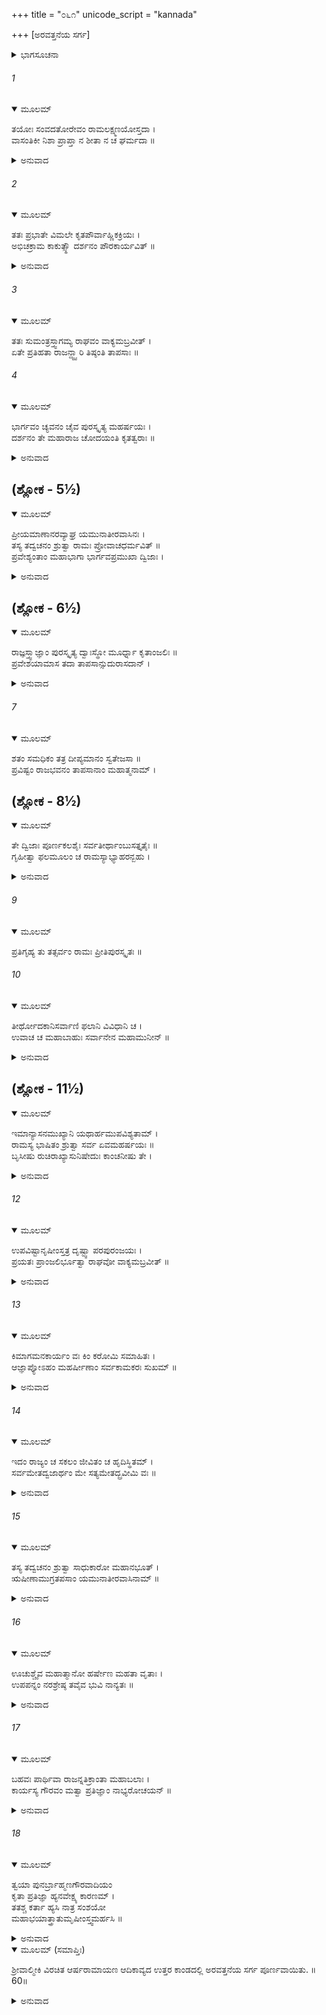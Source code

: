 +++
title = "೦೬೧"
unicode_script = "kannada"

+++
[ಅರವತ್ತನೆಯ ಸರ್ಗ]



<details><summary>ಭಾಗಸೂಚನಾ</summary>

ಶ್ರೀರಾಮನ ಸಭಾಭವನಕ್ಕೆ ಚ್ಯವನರೇ ಮೊದಲಾದ ಮಹರ್ಷಿಗಳ ಆಗಮನ, ಶ್ರೀರಾಮನು ಅವರನ್ನು ಸತ್ಕರಿಸಿ ಅವರ ಆಶಯವನ್ನು ಈಡೇರಿಸಿಕೊಡಲು ಪ್ರತಿಜ್ಞೆ ಮಾಡಿದುದು, ಮಹರ್ಷಿಗಳಿಂದ ಶ್ರೀರಾಮನ ಪ್ರಶಂಸೆ
</details>

###### 1


<details open><summary>ಮೂಲಮ್</summary>

ತಯೋಃ ಸಂವದತೋರೇವಂ ರಾಮಲಕ್ಷ್ಮಣಯೋಸ್ತದಾ ।  
ವಾಸಂತಿಕೀ ನಿಶಾ ಪ್ರಾಪ್ತಾ ನ ಶೀತಾ ನ ಚ ಘರ್ಮದಾ ॥
</details>

<details><summary>ಅನುವಾದ</summary>

ಶ್ರೀರಾಮ - ಲಕ್ಷ್ಮಣರು ಪರಸ್ಪರವಾಗಿ ಮಾತನಾಡಿ ಕೊಳ್ಳುತ್ತಾ ಪ್ರಜೆಗಳ ರಕ್ಷಣೆಯಲ್ಲಿ ನಿರತರಾಗಿದ್ದರು. ಆಗ ವಸಂತ ಋತುವು ಪ್ರಾರಂಭವಾಯಿತು. ಅದರಲ್ಲಿ ಹೆಚ್ಚು ಚಳಿಯಾಗಲೀ ಸೆಕೆಯಾಗಲಿ ಇರಲಿಲ್ಲ.॥1॥
</details>

###### 2


<details open><summary>ಮೂಲಮ್</summary>

ತತಃ ಪ್ರಭಾತೇ ವಿಮಲೇ ಕೃತಪೌರ್ವಾಹ್ಣಿಕಕ್ರಿಯಃ ।  
ಅಭಿಚಕ್ರಾಮ ಕಾಕುತ್ಸ್ಥೌ ದರ್ಶನಂ ಪೌರಕಾರ್ಯವಿತ್ ॥
</details>

<details><summary>ಅನುವಾದ</summary>

ಒಂದು ದಿನ ನಿರ್ಮಲ ಪ್ರಭಾತ ಕಾಲ ಬಂದಾಗ ಪುರವಾಸಿಗಳ ಕಾರ್ಯವನ್ನು ತಿಳಿಯುವ ಶ್ರೀರಾಮನು ಬೆಳಗಿನ ನಿತ್ಯಕರ್ಮ ಸಂಧ್ಯಾವಂದನಾದಿಗಳಿಂದ ನಿವೃತ್ತನಾಗಿ ಹೊರಗೆ ಸಭಾ ಭವನಕ್ಕೆ ಬಂದನು.॥2॥
</details>

###### 3


<details open><summary>ಮೂಲಮ್</summary>

ತತಃ ಸುಮಂತ್ರಸ್ತ್ವಾಗಮ್ಯ ರಾಘವಂ ವಾಕ್ಯಮಬ್ರವೀತ್ ।  
ಏತೇ ಪ್ರತಿಹತಾ ರಾಜನ್ದ್ವ್ವಾರಿ ತಿಷ್ಠಂತಿ ತಾಪಸಾಃ ॥
</details>

###### 4


<details open><summary>ಮೂಲಮ್</summary>

ಭಾರ್ಗವಂ ಚ್ಯವನಂ ಚೈವ ಪುರಸ್ಕೃತ್ಯ ಮಹರ್ಷಯಃ ।  
ದರ್ಶನಂ ತೇ ಮಹಾರಾಜ ಚೋದಯಂತಿ ಕೃತತ್ವರಾಃ ॥
</details>

<details><summary>ಅನುವಾದ</summary>

ಆಗಲೇ ಸುಮಂತ್ರನು ಬಂದು ಶ್ರೀರಾಮಚಂದ್ರನಲ್ಲಿ ಹೇಳಿದನು - ರಾಜನೇ! ತಪಸ್ವೀ ಮಹರ್ಷಿಗಳು ಭೃಗುಪುತ್ರ ಚ್ಯವನ ಮುನಿಯನ್ನು ಮುಂದೆಮಾಡಿ ಮಹಾದ್ವಾರದಲ್ಲಿ ನಿಂತಿರುವರು. ದ್ವಾರಪಾಲಕರು ಒಳಗೆ ಬರಲು ತಡೆದಿದ್ದಾರೆ. ಮಹಾರಾಜ! ಇವರು ನಿಮ್ಮ ದರ್ಶನಕ್ಕಾಗಿ ಅವಸರ ಮಾಡುತ್ತಿದ್ದಾರೆ. ಇವರು ತಮ್ಮ ಆಗಮನವನ್ನು ನಿಮಗೆ ತಿಳಿಸಲು ಪದೇ-ಪದೇ ಒತ್ತಾಯಿಸುತ್ತಿದ್ದಾರೆ.॥3-4॥
</details>

## (ಶ್ಲೋಕ - 5½)


<details open><summary>ಮೂಲಮ್</summary>

ಪ್ರೀಯಮಾಣಾನರವ್ಯಾಘ್ರ ಯಮುನಾತೀರವಾಸಿನಃ ।  
ತಸ್ಯ ತದ್ವಚನಂ ಶ್ರುತ್ವಾ ರಾಮಃ ಪ್ರೋವಾಚಧರ್ಮವಿತ್ ॥  
ಪ್ರವೇಶ್ಯಂತಾಂ ಮಹಾಭಾಗಾ ಭಾರ್ಗವಪ್ರಮುಖಾ ದ್ವಿಜಾಃ ।
</details>

<details><summary>ಅನುವಾದ</summary>

ಪುರುಷಸಿಂಹನೇ! ಇವರೆಲ್ಲ ಮಹರ್ಷಿಗಳು ಯಮುನಾ ತೀರದಲ್ಲಿ ವಾಸಿಸುತ್ತಿದ್ದಾರೆ ಹಾಗೂ ನಿಮ್ಮಲ್ಲಿ ವಿಶೇಷ ಪ್ರೇಮವಿಟ್ಟಿರುವರು. ಸುಮಂತ್ರನ ಮಾತನ್ನು ಕೇಳಿ ಧರ್ಮಜ್ಞ ಶ್ರೀರಾಮನು ಹೇಳಿದನು - ಸೂತನೇ! ಭಾರ್ಗವ ಚ್ಯವನಾದಿ ಎಲ್ಲ ಮಹಾತ್ಮಾ ಬ್ರಹ್ಮರ್ಷಿಗಳನ್ನು ಒಳಗೆ ಕರೆದು ಬಾ.॥5½॥
</details>

## (ಶ್ಲೋಕ - 6½)


<details open><summary>ಮೂಲಮ್</summary>

ರಾಜ್ಞಸ್ತ್ವಾಜ್ಞಾಂ ಪುರಸ್ಕೃತ್ಯ ದ್ವಾಃಸ್ಥೋ ಮೂರ್ಧ್ನಾ ಕೃತಾಂಜಲಿಃ ॥  
ಪ್ರವೇಶಯಾಮಾಸ ತದಾ ತಾಪಸಾನ್ಸುದುರಾಸದಾನ್ ।
</details>

<details><summary>ಅನುವಾದ</summary>

ರಾಜನ ಆಜ್ಞೆಯನ್ನು ಶಿರಸಾವಹಿಸಿ ದ್ವಾರಪಾಲಕನು ಶಿರದ ಮೇಲೆ ಅಂಜಲೀಬದ್ಧನಾಗಿ ಆ ಅತ್ಯಂತ ದುರ್ಜಯ ತೇಜಸ್ವೀ ತಾಪಸರನ್ನು ರಾಜಸಭೆಗೆ ಕರೆತಂದನು.॥6½॥
</details>

###### 7


<details open><summary>ಮೂಲಮ್</summary>

ಶತಂ ಸಮಧಿಕಂ ತತ್ರ ದೀಪ್ಯಮಾನಂ ಸ್ವತೇಜಸಾ ॥  
ಪ್ರವಿಷ್ಟಂ ರಾಜಭವನಂ ತಾಪಸಾನಾಂ ಮಹಾತ್ಮನಾಮ್ ।
</details>

## (ಶ್ಲೋಕ - 8½)


<details open><summary>ಮೂಲಮ್</summary>

ತೇ ದ್ವಿಜಾಃ ಪೂರ್ಣಕಲಶೈಃ ಸರ್ವತೀರ್ಥಾಂಬುಸತ್ತೃತೈಃ ॥  
ಗೃಹೀತ್ವಾ ಫಲಮೂಲಂ ಚ ರಾಮಸ್ಯಾಭ್ಯಾಹರನ್ಬಹು ।
</details>

<details><summary>ಅನುವಾದ</summary>

ನೂರಕ್ಕಿಂತಲೂ ಹೆಚ್ಚಾಗಿದ್ದ ಆ ತಪಸ್ವೀ ಮಹಾತ್ಮರೆಲ್ಲರೂ ತಮ್ಮ ತೇಜದಿಂದ ಪ್ರಕಾಶಿತರಾಗಿದ್ದರು. ಅವರೆಲ್ಲರೂ ರಾಜ ಸಭೆಯನ್ನು ಪ್ರವೇಶಿಸಿ, ಸಮಸ್ತ ತೀರ್ಥಗಳಿಂದ ತುಂಬಿದ ಕಲಶಗಳೊಂದಿಗೆ ಅನೇಕ ಫಲಮೂಲಗಳನ್ನು ಶ್ರೀರಾಮಚಂದ್ರನಿಗೆ ಕಾಣಿಕೆಯಾಗಿ ಅರ್ಪಿಸಿದರು.॥7-8½॥
</details>

###### 9


<details open><summary>ಮೂಲಮ್</summary>

ಪ್ರತಿಗೃಹ್ಯ ತು ತತ್ಸರ್ವಂ ರಾಮಃ ಪ್ರೀತಿಪುರಸ್ಕೃತಃ ॥
</details>

###### 10


<details open><summary>ಮೂಲಮ್</summary>

ತೀರ್ಥೋದಕಾನಿಸರ್ವಾಣಿ ಫಲಾನಿ ವಿವಿಧಾನಿ ಚ ।  
ಉವಾಚ ಚ ಮಹಾಬಾಹುಃ ಸರ್ವಾನೇನ ಮಹಾಮುನೀನ್ ॥
</details>

<details><summary>ಅನುವಾದ</summary>

ಮಹಾ ಬಾಹು ಶ್ರೀರಾಮನು ತುಂಬಾ ಸಂತೋಷದಿಂದ ಅದೆಲ್ಲ ಕಾಣಿಕೆ ಎಲ್ಲ ತೀರ್ಥಜಲ, ನಾನಾ ರೀತಿಯ ಫಲಗಳನ್ನು ಸ್ವೀಕರಿಸಿ ಎಲ್ಲ ಮಹಾಮುನಿಗಳಲ್ಲಿ ಹೇಳಿದನು.॥9-10॥
</details>

## (ಶ್ಲೋಕ - 11½)


<details open><summary>ಮೂಲಮ್</summary>

ಇಮಾನ್ಯಾಸನಮುಖ್ಯಾನಿ ಯಥಾರ್ಹಮುಪವಿಶ್ಯತಾಮ್ ।  
ರಾಮಸ್ಯ ಭಾಷಿತಂ ಶ್ರುತ್ವಾ ಸರ್ವ ಏವಮಹರ್ಷಯಃ ॥  
ಬೃಸೀಷು ರುಚಿರಾಖ್ಯಾಸುನಿಷೇದುಃ ಕಾಂಚನೀಷು ತೇ ।
</details>

<details><summary>ಅನುವಾದ</summary>

ಮಹಾತ್ಮರೇ! ಇದೋ ಉತ್ತಮೋತ್ತಮ ಆಸನ ಸಿದ್ಧವಿದೆ, ನೀವು ಯಥಾಯೋಗ್ಯ ಆಸನಗಳಲ್ಲಿ ಆಸೀನರಾಗಿರಿ. ಶ್ರೀರಾಮನ ಮಾತನ್ನು ಕೇಳಿ ಮಹರ್ಷಿಗಳೆಲ್ಲರೂ ಶೋಭಾಸಂಪನ್ನ ಸ್ವರ್ಣ ಆಸನಗಳಲ್ಲಿ ಕುಳಿತುಕೊಂಡರು.॥11½॥
</details>

###### 12


<details open><summary>ಮೂಲಮ್</summary>

ಉಪವಿಷ್ಟಾನೃಷೀಂಸ್ತತ್ರ ದೃಷ್ಟ್ವಾ ಪರಪುರಂಜಯಃ ।  
ಪ್ರಯತಃ ಪ್ರಾಂಜಲಿರ್ಭೂತ್ವಾ ರಾಘವೋ ವಾಕ್ಯಮಬ್ರವೀತ್ ॥
</details>

<details><summary>ಅನುವಾದ</summary>

ಮಹರ್ಷಿಗಳು ಆಸನಗಳಲ್ಲಿ ವಿರಾಜಮಾನರಾಗಿರುವುದನ್ನು ಕಂಡು ಪರಪುರಂಜಯ ಶ್ರೀರಘುನಾಥನು ಕೈಮುಗಿದು ಕೊಂಡು ವಿನೀತನಾಗಿ ಹೇಳಿದನು.॥12॥
</details>

###### 13


<details open><summary>ಮೂಲಮ್</summary>

ಕಿಮಾಗಮನಕಾರ್ಯಂ ವಃ ಕಿಂ ಕರೋಮಿ ಸಮಾಹಿತಃ ।  
ಆಜ್ಞಾಪ್ಯೋಽಹಂ ಮಹರ್ಷೀಣಾಂ ಸರ್ವಕಾಮಕರಃ ಸುಖಮ್ ॥
</details>

<details><summary>ಅನುವಾದ</summary>

ಮಹರ್ಷಿಗಳೇ! ಯಾವ ಕಾರ್ಯಕ್ಕಾಗಿ ತಮ್ಮ ಶುಭಾಗಮನ ಇಲ್ಲಿಗೆ ಆಗಿದೆ? ನಾನು ಏಕಾಗ್ರಚಿತ್ತನಾಗಿ ನಿಮ್ಮ ಯಾವ ಸೇವೆ ಮಾಡಲಿ? ಈ ಸೇವಕನು ನಿಮ್ಮ ಆಜ್ಞೆಯನ್ನು ಪಡೆಯಲು ಯೋಗ್ಯನಾಗಿದ್ದೇನೆ. ಆದೇಶ ಪಡೆದು ನಾನು ಸುಖವಾಗಿ ನಿಮ್ಮ ಎಲ್ಲ ಇಚ್ಛೆಗಳನ್ನು ಪೂರ್ಣಗೊಳಿಸಬಲ್ಲೆನು.॥13॥
</details>

###### 14


<details open><summary>ಮೂಲಮ್</summary>

ಇದಂ ರಾಜ್ಯಂ ಚ ಸಕಲಂ ಜೀವಿತಂ ಚ ಹೃದಿಸ್ಥಿತಮ್ ।  
ಸರ್ವಮೇತದ್ವಜಾರ್ಥಂ ಮೇ ಸತ್ಯಮೇತದ್ಬ್ರವೀಮಿ ವಃ ॥
</details>

<details><summary>ಅನುವಾದ</summary>

ಈ ಇಡೀ ರಾಜ್ಯ, ಈ ಹೃದಯದಲ್ಲಿ ವಿರಾಜಮಾನ ಜೀವಾತ್ಮಾ, ನನ್ನ ಸಮಸ್ತ ವೈಭವ ಬ್ರಾಹ್ಮಣರ ಸೇವೆಗಾಗಿಯೇ ಇದೆ; ಇದನ್ನು ನಾನು ನಿಮ್ಮ ಮುಂದೆ ನಿಜವಾಗಿ ಹೇಳುತ್ತಿದ್ದೇನೆ.॥14॥
</details>

###### 15


<details open><summary>ಮೂಲಮ್</summary>

ತಸ್ಯ ತದ್ವಚನಂ ಶ್ರುತ್ವಾ ಸಾಧುಕಾರೋ ಮಹಾನಭೂತ್ ।  
ಋಷೀಣಾಮುಗ್ರತಪಸಾಂ ಯಮುನಾತೀರವಾಸಿನಾಮ್ ॥
</details>

<details><summary>ಅನುವಾದ</summary>

ಶ್ರೀರಘುನಾಥನ ಮಾತನ್ನು ಕೇಳಿ ಆ ಯಮುನಾತೀರ ನಿವಾಸೀ ಉಗ್ರ ತಪಸ್ವೀ ಮಹರ್ಷಿಗಳು ಉಚ್ಚಸ್ವರದಿಂದ ಸಾಧುವಾದವನ್ನು ಉಚ್ಚರಿಸಿದರು.॥15॥
</details>

###### 16


<details open><summary>ಮೂಲಮ್</summary>

ಊಚುಶ್ಚೈವ ಮಹಾತ್ಮಾನೋ ಹರ್ಷೇಣ ಮಹತಾ ವೃತಾಃ ।  
ಉಪಪನ್ನಂ ನರಶ್ರೇಷ್ಠ ತವೈವ ಭುವಿ ನಾನ್ಯತಃ ॥
</details>

<details><summary>ಅನುವಾದ</summary>

ಮತ್ತೆ ಆ ಮಹಾತ್ಮರು ಬಹಳ ಹರ್ಷದೊಂದಿಗೆ ಹೇಳಿದರು - ನರಶ್ರೇಷ್ಠ! ಇಂತಹ ಮಾತುಗಳು ಈ ಭೂಮಂಡಲದಲ್ಲಿ ನಿನಗೇ ಯೋಗ್ಯವಾಗಿದೆ. ಬೇರೆ ಯಾರೂ ಹೀಗೆ ಹೇಳಲಾರರು.॥16॥
</details>

###### 17


<details open><summary>ಮೂಲಮ್</summary>

ಬಹವಃ ಪಾರ್ಥಿವಾ ರಾಜನ್ನತಿಕ್ರಾಂತಾ ಮಹಾಬಲಾಃ ।  
ಕಾರ್ಯಸ್ಯ ಗೌರವಂ ಮತ್ವಾ ಪ್ರತಿಜ್ಞಾಂ ನಾಭ್ಯರೋಚಯನ್ ॥
</details>

<details><summary>ಅನುವಾದ</summary>

ರಾಜನೇ! ನಾವು ಅನೇಕ ಮಹಾಬಲಿ ರಾಜರ ಬಳಿಗೆ ಹೋದೆವು; ಆದರೆ ಅವರು ಕಾರ್ಯದ ಗೌರವವನ್ನು ತಿಳಿದು ಕೇಳಿದ ಮೇಲೆ ಮಾಡುವೆವು ಎಂದು ಹೇಳಿ ಇಂತಹ ಪ್ರತಿಜ್ಞೆ ಮಾಡಲು ಮುಂದಾಗಲಿಲ್ಲ.॥17॥
</details>

###### 18


<details open><summary>ಮೂಲಮ್</summary>

ತ್ವಯಾ ಪುನರ್ಬ್ರಾಹ್ಮಣಗೌರವಾದಿಯಂ  
ಕೃತಾ ಪ್ರತಿಜ್ಞಾ ಹ್ಯನವೇಕ್ಷ್ಯ ಕಾರಣಮ್ ।  
ತತಶ್ಚ ಕರ್ತಾ ಹ್ಯಸಿ ನಾತ್ರ ಸಂಶಯೋ  
ಮಹಾಭಯಾತ್ತ್ರಾತುಮೃಷೀಂಸ್ತ್ವಮರ್ಹಸಿ ॥
</details>

<details><summary>ಅನುವಾದ</summary>

ಆದರೆ ನೀನು ನಾವು ಬಂದಿರುವ ಕಾರಣ ತಿಳಿಯದೆಯೇ, ಕೇವಲ ಬ್ರಾಹ್ಮಣರ ಕುರಿತು ಆದರ ಭಾವ ಇರುವುದರಿಂದ ನಮ್ಮ ಕೆಲಸ ಮಾಡುವ ಪ್ರತಿಜ್ಞೆ ಮಾಡಿರುವೆ. ಇದರಿಂದ ನೀನು ಅವಶ್ಯವಾಗಿ ಈ ಕಾರ್ಯ ಮಾಡಬಲ್ಲೆ, ಇದರಲ್ಲಿ ಸಂಶಯವೇ ಇಲ್ಲ. ನೀನೇ ಮಹಾಭಯದಿಂದ ಋಷಿಗಳನ್ನು ಕಾಪಾಡಬಲ್ಲೆ.॥18॥
</details>

<details open><summary>ಮೂಲಮ್ (ಸಮಾಪ್ತಿಃ)</summary>

ಶ್ರೀವಾಲ್ಮೀಕಿ ವಿರಚಿತ ಆರ್ಷರಾಮಾಯಣ ಆದಿಕಾವ್ಯದ ಉತ್ತರ ಕಾಂಡದಲ್ಲಿ ಅರವತ್ತನೆಯ ಸರ್ಗ ಪೂರ್ಣವಾಯಿತು. ॥60॥
</details>

<details><summary>ಅನುವಾದ</summary>


</details>
